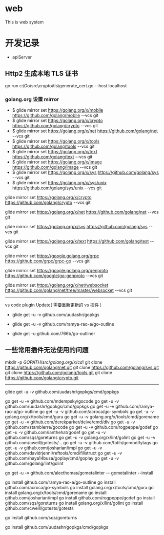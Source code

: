 # web

This is web system

# 开发记录

* apiServer

## Http2 生成本地 TLS 证书

go run c:\\Go\\src\\crypto\\tls\\generate_cert.go --host localhost

### golang.org 设置 mirror

* $ glide mirror set https://golang.org/x/mobile https://github.com/golang/mobile --vcs git
* $ glide mirror set https://golang.org/x/crypto https://github.com/golang/crypto --vcs git
* $ glide mirror set https://golang.org/x/net https://github.com/golang/net --vcs git
* $ glide mirror set https://golang.org/x/tools https://github.com/golang/tools --vcs git
* $ glide mirror set https://golang.org/x/text https://github.com/golang/text --vcs git
* $ glide mirror set https://golang.org/x/image https://github.com/golang/image --vcs git
* $ glide mirror set https://golang.org/x/sys https://github.com/golang/sys --vcs git
* $ glide mirror set https://golang.org/x/sys/unix  https://github.com/golang/sys/unix --vcs git

glide mirror set https://golang.org/x/crypto https://github.com/golang/crypto --vcs git

glide mirror set https://golang.org/x/net https://github.com/golang/net --vcs git

glide mirror set https://golang.org/x/sys https://github.com/golang/sys --vcs git

glide mirror set https://golang.org/x/text https://github.com/golang/text --vcs git

glide mirror set https://google.golang.org/grpc https://github.com/grpc/grpc-go --vcs git

glide mirror set https://google.golang.org/genproto https://github.com/google/go-genproto --vcs git


glide mirror set https://golang.org/x/net/websocket https://github.com/golang/net/tree/master/websocket  --vcs git

---

vs code plugin Update( 需要重新更新的 vs 插件 )

* glide get -u -v github.com/uudashr/gopkgs
* glide get -u -v github.com/ramya-rao-a/go-outline



* glide get -u github.com/766b/go-outliner

##  一些常用插件无法使用的问题
mkdir -p $GOPATH/src/golang.org/x/
cd !$
git clone https://github.com/golang/net.git
git clone https://github.com/golang/sys.git
git clone https://github.com/golang/tools.git
git clone https://github.com/golang/crypto.git

-----


glide get  -u -v github.com/uudashr/gopkgs/cmd/gopkgs



go get -u -v github.com/mdempsky/gocode 
go get -u -v github.com/uudashr/gopkgs/cmd/gopkgs 
go get -u -v github.com/ramya-rao-a/go-outline 
go get -u -v github.com/acroca/go-symbols 
go get -u -v golang.org/x/tools/cmd/guru 
go get -u -v golang.org/x/tools/cmd/gorename 
go get -u -v github.com/derekparker/delve/cmd/dlv 
go get -u -v github.com/stamblerre/gocode 
go get -u -v github.com/rogpeppe/godef 
go get -u -v github.com/ianthehat/godef 
go get -u -v github.com/sqs/goreturns 
go get -u -v golang.org/x/lint/golint 
go get -u -v github.com/cweill/gotests/... 
go get -u -v github.com/fatih/gomodifytags 
go get -u -v github.com/josharian/impl 
go get -u -v github.com/davidrjenni/reftools/cmd/fillstruct 
go get -u -v github.com/haya14busa/goplay/cmd/goplay 
go get -u -v github.com/golang/lint/golint

go get -u -v github.com/alecthomas/gometalinter -- 
gometalinter --install


go install github.com/ramya-rao-a/go-outline
go install github.com/acroca/go-symbols
go install golang.org/x/tools/cmd/guru
go install golang.org/x/tools/cmd/gorename
go install github.com/josharian/impl
go install github.com/rogpeppe/godef
go install github.com/sqs/goreturns
go install golang.org/x/lint/golint
go install github.com/cweill/gotests/gotests

go install github.com/sqs/goreturns


go install github.com/uudashr/gopkgs/cmd/gopkgs